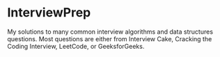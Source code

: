 # InterviewPrep
My solutions to many common interview algorithms and data structures questions. Most questions are either from Interview Cake, Cracking the Coding Interview, LeetCode, or GeeksforGeeks.
